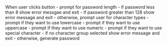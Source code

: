 When user clicks button
    - prompt for password length
        - if password less than 8 show error messgae and exit
        - if password greater than 128 show error message and exit
        - otherwise, prompt user for character types
            - prompt if they want to use lowercase
            - prompt if they want to use uppercase
            - prompt if they want to use numeric
            - prompt if they want to use special character
            - if no character group selected show error message and exit
            - otherwise, generate password
                

